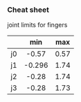 ### Cheat sheet

joint limits for fingers

|     |  min |  max  |
|-----|:-----:|:-----:|
|  j0 | -0.57 | 0.57 |
|  j1 | -0.296| 1.74 |
|  j2 | -0.28 | 1.74 |
|  j3 | -0.28 | 1.73 |
